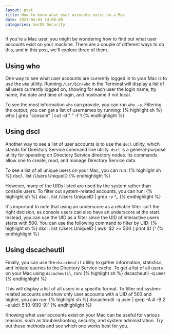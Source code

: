 ```yaml
---
layout: post
title: How to know what user accounts exist on a Mac
date: 2023-04-03 14:00:00
categories: macOS Security
---
```


If you're a Mac user, you might be wondering how to find out what user accounts exist on your machine. There are a couple of different ways to do this, and in this post, we'll explore three of them.

## Using who

One way to see what user accounts are currently logged in to your Mac is to use the `who` utility. Running `/usr/bin/who` in the Terminal will display a list of all users currently logged on, showing for each user the login name, tty name, the date and time of login, and hostname if not local.

To see the most information `who` can provide, you can run `who -a`. Filtering the output, you can get a list of usernames by running:
{% highlight sh %}
who | grep "console" | cut -d " " -f 1
{% endhighlight %}

## Using dscl

Another way to see a list of user accounts is to use the `dscl` utility, which stands for Directory Service command line utility. `dscl` is a general-purpose utility for operating on Directory Service directory nodes. Its commands allow one to create, read, and manage Directory Service data.

To see a list of all unique users on your Mac, you can run:
{% highlight sh %}
dscl . list /Users UniqueID
{% endhighlight %}

However, many of the UIDs listed are used by the system rather than console users. To filter out system-related accounts, you can run:
{% highlight sh %}
dscl . list /Users UniqueID | grep -v ^_
{% endhighlight %}

It's important to note that using an underscore as a reliable filter isn't the right decision, as console users can also have an underscore at the start. Instead, you can use the UID as a filter since the UID of interactive users starts with 500. You can use the following command to filter by UID:
{% highlight sh %}
dscl . list /Users UniqueID | awk '$2 >= 500 { print $1 }'
{% endhighlight %}

## Using dscacheutil

Finally, you can use the `dscacheutil` utility to gather information, statistics, and initiate queries to the Directory Service cache. To get a list of all users on your Mac using `dscacheutil`, run:
{% highlight sh %}
dscacheutil -q user
{% endhighlight %}


This will display a list of all users in a specific format. To filter out system-related accounts and show only user accounts with a UID of 500 and higher, you can run:
{% highlight sh %}
dscacheutil -q user | grep -A 4 -B 2 -e uid:\ 5'[0-9][0-9]'
{% endhighlight %}

Knowing what user accounts exist on your Mac can be useful for various reasons, such as troubleshooting, security, and system administration. Try out these methods and see which one works best for you.